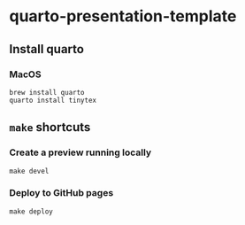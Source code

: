 # quarto-presentation-template

## Install quarto

### MacOS
```
brew install quarto
quarto install tinytex
```

## `make` shortcuts

### Create a preview running locally
```
make devel
```

### Deploy to GitHub pages
```
make deploy
```
